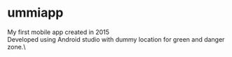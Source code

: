 # ummiapp

My first mobile app created in 2015\
Developed using Android studio with dummy location for green and danger zone.\
